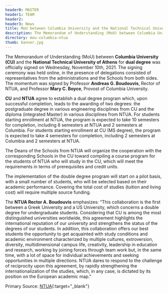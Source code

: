 ```yaml
---
header0: MASTER
header1: TEAM
header2:
header3: News
title: MoU between Columbia University and the National Technical University of Athens
description: The Memorandum of Understanding (MoU) between Columbia University (CU) and the National Technical University of Athens for dual degree was officially signed on Wednesday, November 10th, 2021.
directory: mou-columbia-ntua
thumb: banner.jpg
---
```

The Memorandum of Understanding (MoU) between **Columbia University (CU)** and the **National Technical University of Athens** for **dual degree** was officially signed on Wednesday, November 10th, 2021. The signing ceremony was held online, in the presence of delegations consisted of representatives from the administrations and the Schools from both sides. The momentum was signed by Professor **Andreas G. Boudouvis**, Rector of NTUA, and Professor **Mary C. Boyce**, Provost of Columbia University.

**CU** and **NTUA** agree to establish a dual degree program which, upon successful completion, leads to the awarding of two degrees: the postgraduate degree in various engineering disciplines from CU and the diploma (integrated Master) in various disciplines from NTUA. For students starting enrollment at NTUA, the program is expected to take 10 semesters for completion, including 8 semesters at NTUA and 2 semesters at Columbia. For students starting enrollment at CU (MS degree), the program is expected to take 4 semesters for completion, including 2 semesters at Columbia and 2 semesters at NTUA.

The Deans of the Schools from NTUA will organize the cooperation with the corresponding Schools in the CU toward compiling a course program for the students of NTUA who will study in the CU, which will meet the requirements in terms of prerequisites and credit units.

The implementation of the double degree program will start on a pilot basis, with a small number of students, who will be selected based on their academic performance. Covering the total cost of studies (tuition and living cost) will require multiple source funding.

The **NTUA Rector A. Boudouvis** emphasizes: “This collaboration is the first between a Greek University and a US University, which concerns a double degree for undergraduate students. Considering that CU is among the most distinguished universities worldwide, this agreement highlights the international reputation of our university and strengthens the status of the degrees of our students. In addition, this collaboration offers our best students the opportunity to get acquainted with study conditions and academic environment characterized by multiple cultures, extroversion, diversity, multidimensional campus life, creativity, leadership in education and research, working by joining forces through team work but, in the same time, with a lot of space for individual achievements and seeking opportunities in multiple directions. NTUA dares to respond to the challenge of reciprocity upon this agreement, by rapidly strengthening the internationalization of the studies, which, in any case, is dictated by its position on the European academic map.”

Primary Source: [NTUA](https://www.ntua.gr/en/news-en/item/2408-mou-between-columbia-university-and-the-national-technical-university-of-athens){:target="_blank"}
